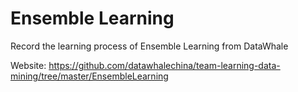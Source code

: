 # Ensemble Learning
Record the learning process of Ensemble Learning from DataWhale

Website: https://github.com/datawhalechina/team-learning-data-mining/tree/master/EnsembleLearning